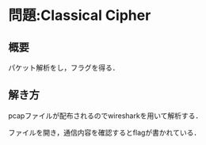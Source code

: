 # 問題:Classical Cipher
## 概要
パケット解析をし，フラグを得る．

## 解き方
pcapファイルが配布されるのでwiresharkを用いて解析する．

ファイルを開き，通信内容を確認するとflagが書かれている．